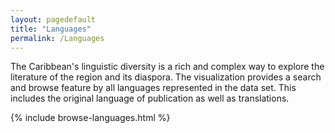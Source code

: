 ```yaml
---
layout: pagedefault
title: "Languages"
permalink: /Languages
---
```


The Caribbean's linguistic diversity is a rich and complex way to explore the literature of the region and its diaspora. The visualization provides a search and browse feature by all languages represented in the data set. This includes the original language of publication as well as translations. 

{% include browse-languages.html %}
